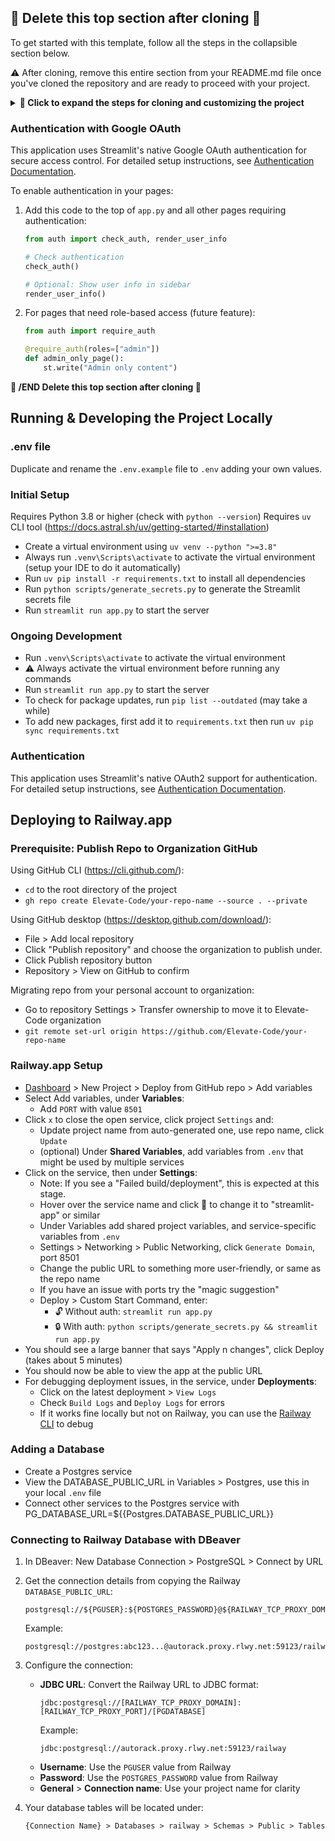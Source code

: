 ## 🚨 Delete this top section after cloning 🚨

To get started with this template, follow all the steps in the collapsible section below.

⚠️ After cloning, remove this entire section from your README.md file once you've cloned the repository and are ready to proceed with your project.

<details>
<summary>
<b>🔽 Click to expand the steps for cloning and customizing the project</b>
</summary>

1. Clone the repository with a different name:
   ```
   git clone https://github.com/Elevate-Code/streamlit-projectstarter.git {st-your-project-name}
   ```

2. Change into the cloned repository's directory:
   ```
   cd streamlit-new-project
   ```

3. ⚠️ Remove the remote connection to the original repository:
   ```
   git remote remove origin
   ```

   This step decouples `streamlit-new-project` from `streamlit-projectstarter` by removing the remote connection to the original repository.

4. Make the desired changes to get your project to its initial stage:

   - Edit the `requirements.txt` file to match the initial dependencies you need for your project.
   - Check out the [streamlit_tips.md](streamlit_tips.md) file for how to use the debugger with VS Code or PyCharm and other tips.
   - Create a virtual environment using `python -m venv venv`
   - Run `venv\Scripts\activate` to activate the virtual environment
   - Run `python -m pip install --upgrade pip` to ensure pip is up to date
   - Run `pip install -r requirements.txt` to install all dependencies
   - To check for newer packages than what is locked in `requirements.txt`, run `pip list --outdated`
   - Run `python start_project.py` to create template .env files, then delete this script file as it is no longer needed.

5. Clear the git history and create a new initial commit:
   ```
   git checkout --orphan latest_branch
   git add -A
   git commit -m "Initial commit"
   git branch -D master
   git branch -m master
   ```
   This sequence of commands creates a new branch without any history, adds all the files, creates a new initial commit, deletes the old master branch, and renames the new branch (latest_branch) to 'master'.

6. Create a new private repository on your personal GitHub account. You can do this by visiting https://github.com/new and filling in the repository details. Make sure to set the visibility to "Private".

   (Optional) If you want to publish the repository under an organization account, create the new private repository on the organization's page instead.

   You can create the repository by visiting `https://github.com/organizations/{your-org-name}/repositories/new`.

8. Set the remote URL of your local repository to point to the new private repository:
   ```
   git remote add origin https://github.com/{path-copied-from-new-repo}.git
   ```

9. Push your local changes to the new private repository:
   ```
   git push -u origin master
   ```

   🔁 Refresh the GitHub page, and you should see the code from the template repository in your new private repository.
</details>

### Authentication with Google OAuth

This application uses Streamlit's native Google OAuth authentication for secure access control. For detailed setup instructions, see [Authentication Documentation](docs/authentication.md).

To enable authentication in your pages:

1. Add this code to the top of `app.py` and all other pages requiring authentication:
   ```python
   from auth import check_auth, render_user_info

   # Check authentication
   check_auth()

   # Optional: Show user info in sidebar
   render_user_info()
   ```

2. For pages that need role-based access (future feature):
   ```python
   from auth import require_auth

   @require_auth(roles=["admin"])
   def admin_only_page():
       st.write("Admin only content")
   ```

**🚨 /END Delete this top section after cloning 🚨**

## Running & Developing the Project Locally

### .env file
Duplicate and rename the `.env.example` file to `.env` adding your own values.

### Initial Setup
Requires Python 3.8 or higher (check with `python --version`)
Requires `uv` CLI tool (https://docs.astral.sh/uv/getting-started/#installation)
- Create a virtual environment using `uv venv --python ">=3.8"`
- Always run `.venv\Scripts\activate` to activate the virtual environment (setup your IDE to do it automatically)
- Run `uv pip install -r requirements.txt` to install all dependencies
- Run `python scripts/generate_secrets.py` to generate the Streamlit secrets file
- Run `streamlit run app.py` to start the server

### Ongoing Development
- Run `.venv\Scripts\activate` to activate the virtual environment
- ⚠️ Always activate the virtual environment before running any commands
- Run `streamlit run app.py` to start the server
- To check for package updates, run `pip list --outdated` (may take a while)
- To add new packages, first add it to `requirements.txt` then run `uv pip sync requirements.txt`

### Authentication

This application uses Streamlit's native OAuth2 support for authentication. For detailed setup instructions, see [Authentication Documentation](docs/authentication.md).

## Deploying to Railway.app

### Prerequisite: Publish Repo to Organization GitHub

Using GitHub CLI (https://cli.github.com/):
- `cd` to the root directory of the project
- `gh repo create Elevate-Code/your-repo-name --source . --private`

Using GitHub desktop (https://desktop.github.com/download/):
- File > Add local repository
- Click "Publish repository" and choose the organization to publish under.
- Click Publish repository button
- Repository > View on GitHub to confirm

Migrating repo from your personal account to organization:
- Go to repository Settings > Transfer ownership to move it to Elevate-Code organization
- `git remote set-url origin https://github.com/Elevate-Code/your-repo-name`

### Railway.app Setup

- [Dashboard](https://railway.app/dashboard) > New Project > Deploy from GitHub repo > Add variables
- Select Add variables, under **Variables**:
    - Add `PORT` with value `8501`
- Click `x` to close the open service, click project `Settings` and:
    - Update project name from auto-generated one, use repo name, click `Update`
    - (optional) Under **Shared Variables**, add variables from `.env` that might be used by multiple services
- Click on the service, then under **Settings**:
    - Note: If you see a "Failed build/deployment", this is expected at this stage.
    - Hover over the service name and click 📝 to change it to "streamlit-app" or similar
    - Under Variables add shared project variables, and service-specific variables from `.env`
    - Settings > Networking > Public Networking, click `Generate Domain`, port 8501
    - Change the public URL to something more user-friendly, or same as the repo name
    - If you have an issue with ports try the "magic suggestion"
    - Deploy > Custom Start Command, enter:
      - 🔓 Without auth: `streamlit run app.py`
      - 🔒 With auth: `python scripts/generate_secrets.py && streamlit run app.py`
- You should see a large banner that says "Apply n changes", click Deploy (takes about 5 minutes)
- You should now be able to view the app at the public URL
- For debugging deployment issues, in the service, under **Deployments**:
    - Click on the latest deployment > `View Logs`
    - Check `Build Logs` and `Deploy Logs` for errors
    - If it works fine locally but not on Railway, you can use the [Railway CLI](https://docs.railway.com/guides/cli) to debug

### Adding a Database
- Create a Postgres service
- View the DATABASE_PUBLIC_URL in Variables > Postgres, use this in your local `.env` file
- Connect other services to the Postgres service with PG_DATABASE_URL=${{Postgres.DATABASE_PUBLIC_URL}}


### Connecting to Railway Database with DBeaver

1. In DBeaver: New Database Connection > PostgreSQL > Connect by URL

2. Get the connection details from copying the Railway `DATABASE_PUBLIC_URL`:
   ```
   postgresql://${PGUSER}:${POSTGRES_PASSWORD}@${RAILWAY_TCP_PROXY_DOMAIN}:${RAILWAY_TCP_PROXY_PORT}/${PGDATABASE}
   ```
   Example:
   ```
   postgresql://postgres:abc123...@autorack.proxy.rlwy.net:59123/railway
   ```

3. Configure the connection:
   - **JDBC URL**: Convert the Railway URL to JDBC format:
     ```
     jdbc:postgresql://[RAILWAY_TCP_PROXY_DOMAIN]:[RAILWAY_TCP_PROXY_PORT]/[PGDATABASE]
     ```
     Example:
     ```
     jdbc:postgresql://autorack.proxy.rlwy.net:59123/railway
     ```
   - **Username**: Use the `PGUSER` value from Railway
   - **Password**: Use the `POSTGRES_PASSWORD` value from Railway
   - **General** > **Connection name**: Use your project name for clarity

4. Your database tables will be located under:
   ```
   {Connection Name} > Databases > railway > Schemas > Public > Tables
   ```

